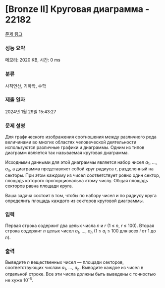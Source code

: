 # [Bronze II] Круговая диаграмма - 22182 

[문제 링크](https://www.acmicpc.net/problem/22182) 

### 성능 요약

메모리: 2020 KB, 시간: 0 ms

### 분류

사칙연산, 기하학, 수학

### 제출 일자

2024년 1월 29일 15:43:27

### 문제 설명

<p>Для графического изображения соотношения между различного рода величинами во многих областях человеческой деятельности используются различные графики и диаграммы. Одним из типов диаграмм является так называемая круговая диаграмма.</p>

<p>Исходными данными для этой диаграммы является набор чисел <i>a</i><sub>1</sub>, ..., <i>a<sub>n</sub></i>, а диаграмма представляет собой круг радиуса <i>r</i>, разделенный на секторы. При этом каждому из чисел соответствует ровно один сектор, площадь которого пропорциональна этому числу. Общая площадь секторов равна площади круга.</p>

<p>Ваша задача состоит в том, чтобы по набору чисел и по радиусу круга определить площадь каждого из секторов круговой диаграммы.</p>

### 입력 

 <p>Первая строка содержит два целых числа <i>n</i> и <i>r</i> (1 ≤ <i>n</i>, <i>r</i> ≤ 100). Вторая строка содержит <i>n</i> целых чисел <i>a</i><sub>1</sub>, ..., <i>a<sub>n</sub></i> (1 ≤ <i>a<sub>i</sub></i> ≤ 100 для всех <i>i</i> от 1 до <i>n</i>).</p>

### 출력 

 <p>Выведите <i>n</i> вещественных чисел — площади секторов, соответствующих числам <i>a</i><sub>1</sub>, ..., <i>a<sub>n</sub></i>. Выводите каждое из чисел в отдельной строке. Все эти числа должны быть выведены с точностью не хуже 10<sup>-6</sup>.</p>


